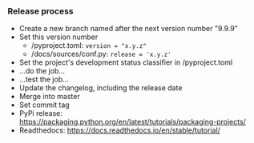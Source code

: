 ### Release process

* Create a new branch named after the next version number "9.9.9"
* Set this version number 
    - /pyproject.toml: `version = "x.y.z"`
    - /docs/sources/conf.py: `release = 'x.y.z'`
* Set the project's development status classifier in /pyproject.toml
* ...do the job...
* ...test the job...
* Update the changelog, including the release date
* Merge into master
* Set commit tag
* PyPi release: https://packaging.python.org/en/latest/tutorials/packaging-projects/
* Readthedocs: https://docs.readthedocs.io/en/stable/tutorial/
